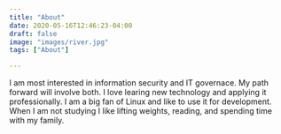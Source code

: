 ```yaml
---
title: "About"
date: 2020-05-16T12:46:23-04:00
draft: false
image: "images/river.jpg" 
tags: ["About"]

---
```


I am most interested in information security and IT governace. My path forward will involve both. I love learing new technology and applying it professionally. I am a big fan of Linux and like to use it for development. When I am not studying I like lifting weights, reading, and spending time with my family. 